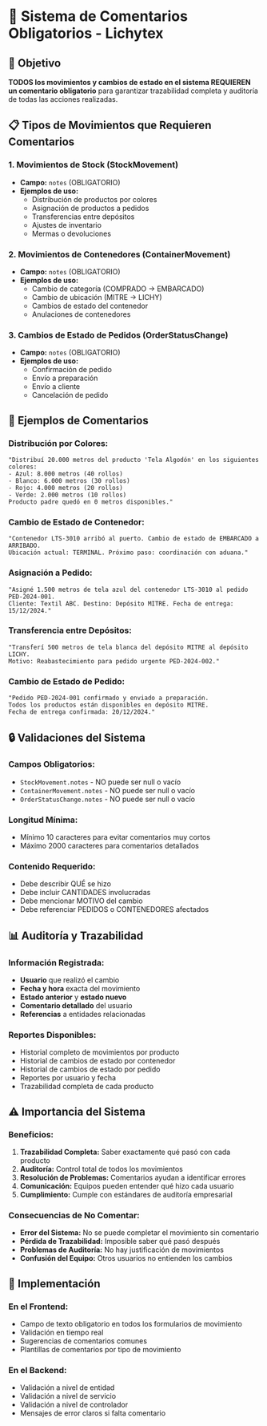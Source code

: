 # 📝 Sistema de Comentarios Obligatorios - Lichytex

## 🎯 Objetivo

**TODOS los movimientos y cambios de estado en el sistema REQUIEREN un comentario obligatorio** para garantizar trazabilidad completa y auditoría de todas las acciones realizadas.

## 📋 Tipos de Movimientos que Requieren Comentarios

### 1. **Movimientos de Stock (StockMovement)**
- **Campo:** `notes` (OBLIGATORIO)
- **Ejemplos de uso:**
  - Distribución de productos por colores
  - Asignación de productos a pedidos
  - Transferencias entre depósitos
  - Ajustes de inventario
  - Mermas o devoluciones

### 2. **Movimientos de Contenedores (ContainerMovement)**
- **Campo:** `notes` (OBLIGATORIO)
- **Ejemplos de uso:**
  - Cambio de categoría (COMPRADO → EMBARCADO)
  - Cambio de ubicación (MITRE → LICHY)
  - Cambios de estado del contenedor
  - Anulaciones de contenedores

### 3. **Cambios de Estado de Pedidos (OrderStatusChange)**
- **Campo:** `notes` (OBLIGATORIO)
- **Ejemplos de uso:**
  - Confirmación de pedido
  - Envío a preparación
  - Envío a cliente
  - Cancelación de pedido

## 📝 Ejemplos de Comentarios

### **Distribución por Colores:**
```
"Distribuí 20.000 metros del producto 'Tela Algodón' en los siguientes colores:
- Azul: 8.000 metros (40 rollos)
- Blanco: 6.000 metros (30 rollos) 
- Rojo: 4.000 metros (20 rollos)
- Verde: 2.000 metros (10 rollos)
Producto padre quedó en 0 metros disponibles."
```

### **Cambio de Estado de Contenedor:**
```
"Contenedor LTS-3010 arribó al puerto. Cambio de estado de EMBARCADO a ARRIBADO.
Ubicación actual: TERMINAL. Próximo paso: coordinación con aduana."
```

### **Asignación a Pedido:**
```
"Asigné 1.500 metros de tela azul del contenedor LTS-3010 al pedido PED-2024-001.
Cliente: Textil ABC. Destino: Depósito MITRE. Fecha de entrega: 15/12/2024."
```

### **Transferencia entre Depósitos:**
```
"Transferí 500 metros de tela blanca del depósito MITRE al depósito LICHY.
Motivo: Reabastecimiento para pedido urgente PED-2024-002."
```

### **Cambio de Estado de Pedido:**
```
"Pedido PED-2024-001 confirmado y enviado a preparación.
Todos los productos están disponibles en depósito MITRE.
Fecha de entrega confirmada: 20/12/2024."
```

## 🔒 Validaciones del Sistema

### **Campos Obligatorios:**
- `StockMovement.notes` - NO puede ser null o vacío
- `ContainerMovement.notes` - NO puede ser null o vacío  
- `OrderStatusChange.notes` - NO puede ser null o vacío

### **Longitud Mínima:**
- Mínimo 10 caracteres para evitar comentarios muy cortos
- Máximo 2000 caracteres para comentarios detallados

### **Contenido Requerido:**
- Debe describir QUÉ se hizo
- Debe incluir CANTIDADES involucradas
- Debe mencionar MOTIVO del cambio
- Debe referenciar PEDIDOS o CONTENEDORES afectados

## 📊 Auditoría y Trazabilidad

### **Información Registrada:**
- **Usuario** que realizó el cambio
- **Fecha y hora** exacta del movimiento
- **Estado anterior** y **estado nuevo**
- **Comentario detallado** del usuario
- **Referencias** a entidades relacionadas

### **Reportes Disponibles:**
- Historial completo de movimientos por producto
- Historial de cambios de estado por contenedor
- Historial de cambios de estado por pedido
- Reportes por usuario y fecha
- Trazabilidad completa de cada producto

## ⚠️ Importancia del Sistema

### **Beneficios:**
1. **Trazabilidad Completa:** Saber exactamente qué pasó con cada producto
2. **Auditoría:** Control total de todos los movimientos
3. **Resolución de Problemas:** Comentarios ayudan a identificar errores
4. **Comunicación:** Equipos pueden entender qué hizo cada usuario
5. **Cumplimiento:** Cumple con estándares de auditoría empresarial

### **Consecuencias de No Comentar:**
- **Error del Sistema:** No se puede completar el movimiento sin comentario
- **Pérdida de Trazabilidad:** Imposible saber qué pasó después
- **Problemas de Auditoría:** No hay justificación de movimientos
- **Confusión del Equipo:** Otros usuarios no entienden los cambios

## 🚀 Implementación

### **En el Frontend:**
- Campo de texto obligatorio en todos los formularios de movimiento
- Validación en tiempo real
- Sugerencias de comentarios comunes
- Plantillas de comentarios por tipo de movimiento

### **En el Backend:**
- Validación a nivel de entidad
- Validación a nivel de servicio
- Validación a nivel de controlador
- Mensajes de error claros si falta comentario 
